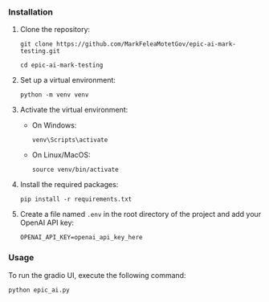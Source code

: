 ### Installation

1. Clone the repository:
   
   `git clone https://github.com/MarkFeleaMotetGov/epic-ai-mark-testing.git`

   `cd epic-ai-mark-testing`
   

2. Set up a virtual environment:
   
    `python -m venv venv`

3. Activate the virtual environment:
   - On Windows:
   
        `venv\Scripts\activate`
   - On Linux/MacOS:
   
        `source venv/bin/activate`

4. Install the required packages:
   
    `pip install -r requirements.txt`

5. Create a file named `.env` in the root directory of the project and add your OpenAI API key:
   ```text
   OPENAI_API_KEY=openai_api_key_here
   ```

### Usage

To run the gradio UI, execute the following command:

`python epic_ai.py`
